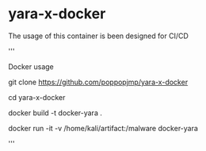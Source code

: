 # yara-x-docker

The usage of this container is been designed for CI/CD

'''

Docker usage

git clone https://github.com/poppopjmp/yara-x-docker 

cd yara-x-docker

docker build -t docker-yara . 

docker run -it -v /home/kali/artifact:/malware docker-yara

'''